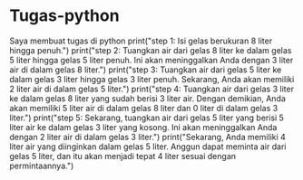 # Tugas-python
Saya membuat tugas  di python
print("step 1: Isi gelas berukuran 8 liter hingga penuh.")
print("step 2: Tuangkan air dari gelas 8 liter ke dalam gelas 5 liter hingga gelas 5 liter penuh. Ini akan meninggalkan Anda dengan 3 liter air di dalam gelas 8 liter.")
print("step 3: Tuangkan air dari gelas 5 liter ke dalam gelas 3 liter hingga gelas 3 liter penuh. Sekarang, Anda akan memiliki 2 liter air di dalam gelas 5 liter.")
print("step 4: Tuangkan air dari gelas 3 liter ke dalam gelas 8 liter yang sudah berisi 3 liter air. Dengan demikian, Anda akan memiliki 5 liter air di dalam gelas 8 liter dan 0 liter di dalam gelas 3 liter.")
print("step 5: Sekarang, tuangkan air dari gelas 5 liter yang berisi 5 liter air ke dalam gelas 3 liter yang kosong. Ini akan meninggalkan Anda dengan 2 liter air di dalam gelas 3 liter.")
print("Sekarang, Anda memiliki 4 liter air yang diinginkan dalam gelas 5 liter. Anggun dapat meminta air dari gelas 5 liter, dan itu akan menjadi tepat 4 liter sesuai dengan permintaannya.")
